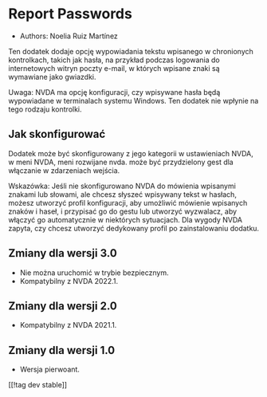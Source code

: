 # Report Passwords #

* Authors: Noelia Ruiz Martínez

Ten dodatek dodaje opcję wypowiadania tekstu wpisanego w chronionych
kontrolkach, takich jak hasła, na przykład podczas logowania do
internetowych witryn poczty e-mail, w których wpisane znaki są wymawiane
jako gwiazdki.

Uwaga: NVDA ma opcję konfiguracji, czy wpisywane hasła będą wypowiadane w
terminalach systemu Windows. Ten dodatek nie wpłynie na tego rodzaju
kontrolki.

## Jak skonfigurować

Dodatek może być skonfigurowany z jego kategorii w ustawieniach NVDA, w meni
NVDA, meni rozwijane nvda. może być przydzielony gest dla włączanie w
zdarzeniach wejścia.

Wskazówka: Jeśli nie skonfigurowano NVDA do mówienia wpisanymi znakami lub
słowami, ale chcesz słyszeć wpisywany tekst w hasłach, możesz utworzyć
profil konfiguracji, aby umożliwić mówienie wpisanych znaków i haseł, i
przypisać go do gestu lub utworzyć wyzwalacz, aby włączyć go automatycznie w
niektórych sytuacjach. Dla wygody NVDA zapyta, czy chcesz utworzyć
dedykowany profil po zainstalowaniu dodatku.

## Zmiany dla wersji 3.0 ##
* Nie można uruchomić w trybie bezpiecznym.
* Kompatybilny z NVDA 2022.1.

## Zmiany dla wersji 2.0 ##
* Kompatybilny z NVDA 2021.1.

## Zmiany dla wersji 1.0 ##
* Wersja pierwoant.

[[!tag dev stable]]

